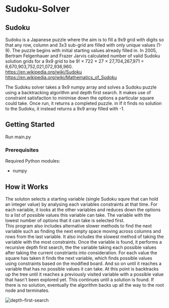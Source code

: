 # Sudoku-Solver

## Sudoku
Sudoku is a Japanese puzzle where the aim is to fill a 9x9 grid with digits so that any row, column and 3x3 sub-grid are filled with only unique values (1-9). The puzzle begins with initial starting values already filled in. In 2005, Bertram Felgenhauer and Frazer Jarvis calculated number of valid Sudoku solution grids for a 9x9 grid to be 9! × 722 × 27 × 27,704,267,971 = 6,670,903,752,021,072,936,960.    
https://en.wikipedia.org/wiki/Sudoku    
https://en.wikipedia.org/wiki/Mathematics_of_Sudoku

The Sudoku solver takes a 9x9 numpy array and solves a Sudoku puzzle using a backtracking algorithm and depth first search. It makes use of constraint satisfaction to minimise down the options a particular square could take. Once run, it returns a completed puzzle. in If it finds no solution to the Sudoku, it instead returns a 9x9 array filled with -1.

## Getting Started
Run main.py

### Prerequisites
Required Python modules:
- numpy


## How it Works
The soluton selects a starting variable (single Sudoku squre that can hold an integer value) by analysing each variables constraints at that time. For each variable, it looks at the other variables and reduces down the options to a list of possible values this variable can take. The variable with the lowest number of options that it can take is selected first.    
This program also includes alternative slower methods to find the next variable such as finding the next empty space moving across columns and rows from the last variable. It also includes the slowest method of taking the variable with the most constraints.
Once the variable is found, it performs a recursive depth first search, the the variable taking each possible values after taking the current constriants into consideration. For each value the square has taken it finds the next variable, which finds possible values using constraints based on the modified board. And so on until it reaches a variable that has no possible values it can take. At this point is backtracks up the tree until it reaches a previously visited variable with a possible value that hasn't been explored yet. This continues until a solution is found. If there is no solution, eventually the algorithm backs up all the way to the root node and terminates.

![depth-first-search](https://user-images.githubusercontent.com/41476809/76250443-4a761080-623d-11ea-999d-0c4ddc341572.jpg)

